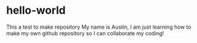 # hello-world
This a test to make repository
My name is Austin, I am just learning how to make my own github repository so I can collaborate my coding!
